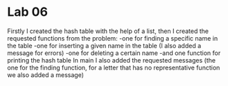 # Lab 06
Firstly I created the hash table with the help of a list, then I created the requested functions from the problem:
-one for finding a specific name in the table
-one for inserting a given name in the table (I also added a message for errors)
-one for deleting a certain name
-and one function for printing the hash table
In main I also added the requested messages (the one for the finding function, for a letter that has no representative function we also added a message)

